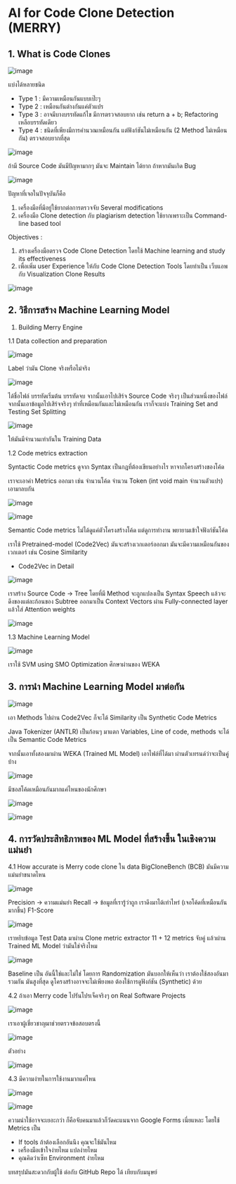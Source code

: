 # AI for Code Clone Detection (MERRY)

## 1. What is Code Clones

![image](https://github.com/user-attachments/assets/104a40f3-86c7-4eb8-af17-b2a6bea474af)

แบ่งได้หลายชนิด 
* Type 1 : มีความเหมือนกันแบบเป๊ะๆ 
* Type 2 : เหมือนกันต่างกันแค่ตัวแปร
* Type 3 : อาจมีบางบรรทัดแก้ไข มีการตรวจสอบยาก เช่น return a + b; Refactoring เหลือบรรทัดเดียว
* Type 4 : ชนิดที่เพียงมีการคำนวณเหมือนกัน แต่ฟังก์ชันไม่เหมือนกัน (2 Method ไม่เหมือนกัน) ตรวจสอบยากที่สุด

![image](https://github.com/user-attachments/assets/b3a51efd-4de6-4475-b7b2-bd4f63f83d25)

ถ้ามี Source Code มันมีปัญหามากๆ มันจะ Maintain ได้ยาก ถ้าหากมันเกิด Bug

![image](https://github.com/user-attachments/assets/5cb1a17c-9071-44ee-8e91-188cf4f5e00c)

ปัญหาที่เจอในปัจจุบันก็คือ

1. เครื่องมือที่มีอยู่ใช้ยากต่อการตรวจจับ Several modifications
2. เครื่องมือ Clone detection กับ plagiarism detection ใช้ยากเพราะเป็น Command-line based tool

Objectives :

1. สร้างเครื่องมือตรวจ Code Clone Detection โดยใช้ Machine learning and study its effectiveness
2. เพื่อเพิ่ม user Experience ให้กับ Code Clone Detection Tools โดยทำเป็น เว็บแอพ กับ Visualization Clone Results

![image](https://github.com/user-attachments/assets/7ea27cf5-ceb2-46a0-b3ea-86ad4cf9dc67)

## 2. วิธีการสร้าง Machine Learning Model

1. Building Merry Engine

  1.1 Data collection and preparation

![image](https://github.com/user-attachments/assets/b652a6b5-191f-40b1-bd8e-dc75b653a309)

Label ว่ามัน Clone จริงหรือไม่จริง

![image](https://github.com/user-attachments/assets/10152d9a-4f73-4cb7-9051-6176cfde57d2)

ได้ชื่อไฟล์ บรรทัดเริ่มต้น บรรทัดจบ จากนั้นเอาไปเสิร์จ Source Code จริงๆ เป็นส่วนหนึ่งของไฟล์ จากนั้นเอาข้อมูลไปเสิร์จจริงๆ
ทำที่เหมือนกันและไม่เหมือนกัน เราก็จะแบ่ง Training Set and Testing Set Splitting

![image](https://github.com/user-attachments/assets/24e26621-35e3-455d-bf38-a07e3ee06e3f)

ให้มันมีจำนวนเท่ากันใน Training Data

  1.2 Code metrics extraction

Syntactic Code metrics ดูจาก Syntax เป็นกฎที่ต้องเขียนอย่างไร หาจากโครงสร้างของโค้ด

เราจะเอาค่า Metrics ออกมา เช่น จำนวนโค้ด จำนวน Token (int void main จำนวนตัวแปร) เอามาลบกัน

![image](https://github.com/user-attachments/assets/ea2ea3bb-0c4c-4f6d-a35e-010e29897de5)

![image](https://github.com/user-attachments/assets/8ba00d20-f312-4993-a689-8472c5c025b7)

Semantic Code metrics ไม่ได้ดูแค่ตัวโครงสร้างโค้ด แต่ดูการทำงาน พยายามเข้าใจฟังก์ชันโค้ด

เราใช้ Pretrained-model (Code2Vec) มันจะสร้างเวกเตอร์ออกมา มันจะมีความเหมือนกันของเวกเตอร์ เช่น Cosine Similarity 

* Code2Vec in Detail

![image](https://github.com/user-attachments/assets/73a2a508-9137-4a0a-ba32-9bdb93475fcf)

เราสร้าง Source Code -> Tree โดยที่มี Method จะถูกแปลงเป็น Syntax Speech แล้วจะดึงของแต่ละก้อนของ Subtree ออกมาเป็น Context Vectors
ผ่าน Fully-connected layer แล้วใส่ Attention weights

![image](https://github.com/user-attachments/assets/3011e899-b3d7-4810-9811-8475470ff2ad)

  1.3 Machine Learning Model

![image](https://github.com/user-attachments/assets/eba01a9c-3d63-4fec-90b7-db4749f62bad)

เราใช้ SVM using SMO Optimization ศึกษาผ่านของ WEKA


## 3. การนำ Machine Learning Model มาต่อกัน

![image](https://github.com/user-attachments/assets/ea292c0d-7e0a-4316-b128-c9f2d6804421)

เอา Methods ไปผ่าน Code2Vec ก็จะได้ Similarity เป็น Synthetic Code Metrics

Java Tokenizer (ANTLR) เป็นก้อนๆ มาแตก Variables, Line of code, methods จะได้เป็น Semantic Code Metrics

จากนั้นเอาทั้งสองมาผ่าน WEKA (Trained ML Model) เอาไฟล์ที่ได้มา ผ่านตัวเทรนด์ว่าจะเป็นคู่บ้าง

![image](https://github.com/user-attachments/assets/dab3b74c-243e-44a6-850f-989d1d07f8a5)

มีซอสโค้ดเหมือนกันมากแค่ไหนของนักศึกษา

![image](https://github.com/user-attachments/assets/e4dc23e3-979c-4407-b58c-c6690afc46a7)

![image](https://github.com/user-attachments/assets/9e002eff-db15-41cb-97dc-d1ebaeccc4eb)

## 4. การวัดประสิทธิภาพของ ML Model ที่สร้างขึ้น ในเชิงความแม่นยำ

4.1 How accurate is Merry code clone ใน data BigCloneBench (BCB) มันมีความแม่นยำขนาดไหน

![image](https://github.com/user-attachments/assets/e8b2ffdf-bf88-445e-a118-8d72ffe8707c)

Precision -> ความแม่นยำ
Recall -> ข้อมูลที่เรารู้ว่าถูก เราดึงมาได้เท่าไหร่ (เจอโค้ดที่เหมือนกันมากขึ้น)
F1-Score

![image](https://github.com/user-attachments/assets/48088afe-21eb-4f4e-aa68-66fc1871a46b)

เราหยิบข้อมูล Test Data มาผ่าน Clone metric extractor 11 + 12 metrics จับคู่ แล้วผ่าน Trained ML Model ว่ามันใช่จริงไหม

![image](https://github.com/user-attachments/assets/9a125d3b-4e18-402a-af5a-ce7c88b6390c)

Baseline เป็น อันนี้ใช่และไม่ใช่ โดยการ Randomization
มันบอกให้เห็นว่า เราต้องใช้สองอันมารวมกัน มันสูงที่สุด ดูโครงสร้างอาจจะไม่เพียงพอ ต้องใช้การดูฟังก์ชัน (Synthetic) ด้วย

4.2 ถ้าเอา Merry code ไปรันโปรเจ็คจริงๆ on Real Software Projects

![image](https://github.com/user-attachments/assets/e25132f6-0bb4-4b3f-ba7a-ab3a6275cf9f)

เราเอาผู้เชี่ยวชาญมาช่วยตรวจข้อสอบตรงนี้

![image](https://github.com/user-attachments/assets/bf40204d-d58c-45ca-ac31-0295b0c2d966)

ตัวอย่าง

![image](https://github.com/user-attachments/assets/e6202e9c-071f-4e5f-a81f-3d559a4c28de)


4.3 มีความง่ายในการใช้งานมากแค่ไหน

![image](https://github.com/user-attachments/assets/a19c83f1-918c-4867-b18d-631d9de677a3)

![image](https://github.com/user-attachments/assets/9d843977-6141-42f9-b166-305aded71207)

ความน่าใช้อาจจะเยอะกว่า ก็คือจับคนมาแล้วก็วัดคะแนนจาก Google Forms เนี่ยแหละ โดยใช้ Metrics เป็น

- If tools ถ้าต้องเลือกอันนึง คุณจะใช้มันไหม
- เครื่องมือเข้าใจง่ายไหม แปลง่ายไหม
- คุณคิดว่าเซ็ท Environment ง่ายไหม

บทสรุปมันสะดวกกับผู้ใช้ ต่อกับ GitHub Repo ได้ เทียบกับมนุษย์









